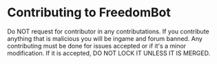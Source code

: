 # Contributing to FreedomBot #

Do NOT request for contributor in any contributations. If you contribute anything that is malicious you will be ingame and forum banned. Any contributing must be done for issues accepted or if it's a minor modification. If it is accepted, DO NOT LOCK IT UNLESS IT IS MERGED.
